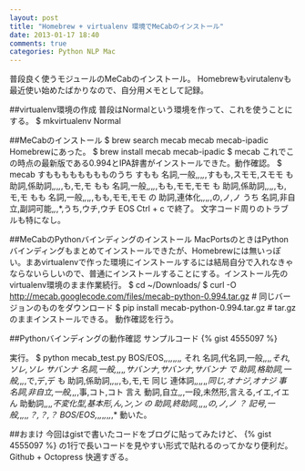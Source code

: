 ```yaml
---
layout: post
title: "Homebrew + virtualenv 環境でMeCabのインストール"
date: 2013-01-17 18:40
comments: true
categories: Python NLP Mac
---
```

普段良く使うモジュールのMeCabのインストール。
Homebrewもvirutalenvも最近使い始めたばかりなので、自分用メモとして記録。

<!-- more -->

##virtualenv環境の作成
普段はNormalという環境を作って、これを使うことにする。
    $ mkvirtualenv Normal

##MeCabのインストール 
    $ brew search mecab
    mecab mecab-ipadic
Homebrewにあった。
    $ brew install mecab mecab-ipadic
    $ mecab
これでこの時点の最新版である0.994とIPA辞書がインストールできた。動作確認。
    $ mecab
    すもももももももものうち
    すもも  名詞,一般,*,*,*,*,すもも,スモモ,スモモ
    も      助詞,係助詞,*,*,*,*,も,モ,モ
    もも    名詞,一般,*,*,*,*,もも,モモ,モモ
    も      助詞,係助詞,*,*,*,*,も,モ,モ
    もも    名詞,一般,*,*,*,*,もも,モモ,モモ
    の      助詞,連体化,*,*,*,*,の,ノ,ノ
    うち    名詞,非自立,副詞可能,*,*,*,うち,ウチ,ウチ
    EOS
Ctrl + c で終了。
文字コード周りのトラブルも特になし。

##MeCabのPythonバインディングのインストール
MacPortsのときはPythonバインディングもまとめてインストールできたが、Homebrewには無いっぽい。まあvirtualenvで作った環境にインストールするには結局自分で入れなきゃならないらしいので、普通にインストールすることにする。インストール先のvirtualenv環境のまま作業続行。
    $ cd ~/Downloads/
    $ curl -O http://mecab.googlecode.com/files/mecab-python-0.994.tar.gz # 同じバージョンのものをダウンロード
    $ pip install mecab-python-0.994.tar.gz # tar.gz のままインストールできる。
動作確認を行う。

##Pythonバインディングの動作確認
サンプルコード
{% gist 4555097 %}

実行。
    $ python mecab_test.py
     BOS/EOS,*,*,*,*,*,*,*,*
    それ 名詞,代名詞,一般,*,*,*,それ,ソレ,ソレ
    サバンナ 名詞,一般,*,*,*,*,サバンナ,サバンナ,サバンナ
    で 助詞,格助詞,一般,*,*,*,で,デ,デ
    も 助詞,係助詞,*,*,*,*,も,モ,モ
    同じ 連体詞,*,*,*,*,*,同じ,オナジ,オナジ
    事 名詞,非自立,一般,*,*,*,事,コト,コト
    言え 動詞,自立,*,*,一段,未然形,言える,イエ,イエ
    ん 助動詞,*,*,*,不変化型,基本形,ん,ン,ン
    の 助詞,終助詞,*,*,*,*,の,ノ,ノ
    ？ 記号,一般,*,*,*,*,？,？,？
     BOS/EOS,*,*,*,*,*,*,*,*
動いた。

##おまけ
今回はgistで書いたコードをブログに貼ってみたけど、
    {% gist 4555097 %}
の1行で長いコードを見やすい形式で貼れるのってかなり便利だ。
Github + Octopress 快適すぎる。